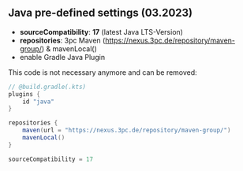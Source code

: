## Java pre-defined settings (03.2023)
- **sourceCompatibility**: **17** (latest Java LTS-Version)
- **repositories**: 3pc Maven (https://nexus.3pc.de/repository/maven-group/) & mavenLocal()
- enable Gradle Java Plugin

This code is not necessary anymore and can be removed:
```groovy
// @build.gradle(.kts)
plugins {
    id "java"
}

repositories {
    maven(url = "https://nexus.3pc.de/repository/maven-group/")
    mavenLocal()
}

sourceCompatibility = 17
```